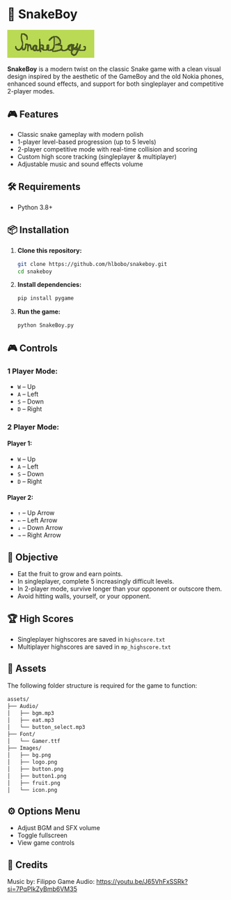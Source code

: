 # 🐍 SnakeBoy
<img src="assets/Images/logo.png" alt="drawing" width="200"/>

**SnakeBoy** is a modern twist on the classic Snake game with a clean visual design inspired by the aesthetic of the GameBoy and the old Nokia phones, enhanced sound effects, and support for both singleplayer and competitive 2-player modes.

## 🎮 Features

- Classic snake gameplay with modern polish
- 1-player level-based progression (up to 5 levels)
- 2-player competitive mode with real-time collision and scoring
- Custom high score tracking (singleplayer & multiplayer)
- Adjustable music and sound effects volume

## 🛠 Requirements

- Python 3.8+

## 📦 Installation

1. **Clone this repository:**

   ```bash
   git clone https://github.com/hlbobo/snakeboy.git
   cd snakeboy
    ````

2. **Install dependencies:**

   ```bash
   pip install pygame
   ```

3. **Run the game:**

   ```bash
   python SnakeBoy.py
   ```


## 🎮 Controls

### 1 Player Mode:

* `W` – Up
* `A` – Left
* `S` – Down
* `D` – Right

### 2 Player Mode:

#### Player 1:

* `W` – Up
* `A` – Left
* `S` – Down
* `D` – Right

#### Player 2:

* `↑` – Up Arrow
* `←` – Left Arrow
* `↓` – Down Arrow
* `→` – Right Arrow


## 🧠 Objective

* Eat the fruit to grow and earn points.
* In singleplayer, complete 5 increasingly difficult levels.
* In 2-player mode, survive longer than your opponent or outscore them.
* Avoid hitting walls, yourself, or your opponent.


## 🏆 High Scores

* Singleplayer highscores are saved in `highscore.txt`
* Multiplayer highscores are saved in `mp_highscore.txt`


## 📁 Assets

The following folder structure is required for the game to function:

```
assets/
├── Audio/
│   ├── bgm.mp3
│   ├── eat.mp3
│   └── button_select.mp3
├── Font/
│   └── Gamer.ttf
├── Images/
│   ├── bg.png
│   ├── logo.png
│   ├── button.png
│   ├── button1.png
│   ├── fruit.png
│   └── icon.png
```


## ⚙️ Options Menu

* Adjust BGM and SFX volume
* Toggle fullscreen
* View game controls

## 🙌 Credits

Music by: Filippo Game Audio: https://youtu.be/J65VhFxSSRk?si=7PqPIkZyBmb6VM35

